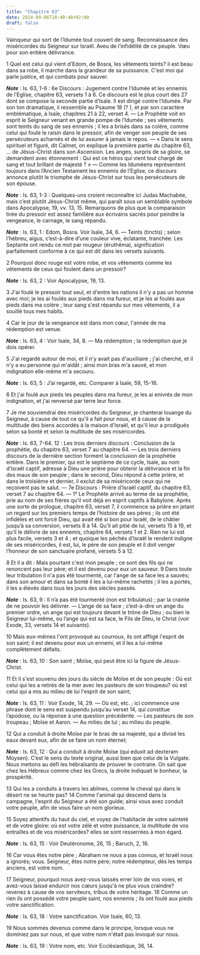 ```yaml
---
title: "Chapitre 63"
date: 2024-09-06T18:40:48+02:00
draft: false
---
```



Vainqueur qui sort de l’Idumée tout couvert de sang.
Reconnaissance des miséricordes du Seigneur sur Israël.
Aveu de l’infidélité de ce peuple.
Vœu pour son entière délivrance.


1 Quel est celui qui vient d'Edom, de Bosra, les vêtements teints? il est beau dans sa robe, il marche dans la grandeur de sa puissance. C'est moi qui parle justice, et qui combats pour sauver.

***Note*** :  Is. 63, 1-6 : 6e Discours : Jugement contre l’Idumée et les ennemis de l’Eglise, chapitre 63, versets 1 à 6. Ce discours est le plus court des 27 dont se compose la seconde partie d’Isaïe. Il est dirigé contre l’Idumée. Par son ton dramatique, il ressemble au Psaume 18 (? ), et par son caractère emblématique, à Isaïe, chapitres 21 à 22, verset 4. ― Le Prophète voit en esprit le Seigneur venant en grande pompe de l’Idumée ; ses vêtements sont teints du sang de ses ennemis ; il les a brisés dans sa colère, comme celui qui foule le raisin dans le pressoir, afin de venger son peuple de ses persécuteurs acharnés et de lui assurer à jamais le repos. ― « Dans le sens spirituel et figuré, dit Calmet, on explique la première partie du chapitre 63, … de Jésus-Christ dans son Ascension. Les anges, surpris de sa gloire, se demandent avec étonnement : Qui est ce héros qui vient tout chargé de sang et tout brillant de majesté ? » ― Comme les Iduméens représentent toujours dans l’Ancien Testament les ennemis de
l’Eglise, ce discours annonce plutôt le triomphe de Jésus-Christ sur tous les persécuteurs de son épouse.

***Note*** :  Is. 63, 1-3 : Quelques-uns croient reconnaître ici Judas Machabée, mais c’est plutôt Jésus-Christ même, qui paraît sous un semblable symbole dans Apocalypse, 19, vv. 13, 15. Remarquons de plus que la comparaison tirée du pressoir est assez familière aux écrivains sacrés pour peindre la vengeance, le carnage, le sang répandu.

***Note*** :  Is. 63, 1 : Edom, Bosra. Voir Isaïe, 34, 6. ― Teints (tinctis) ; selon l’hébreu, aigus, c’est-à-dire d’une couleur vive, éclatante, tranchée. Les Septante ont rendu ce mot par rougeur (éruthêma), signification parfaitement conforme à ce qui est dit dans les versets suivants.


2 Pourquoi donc rouge est votre robe, et vos vêtements comme les vêtements de ceux qui foulent dans un pressoir?

***Note*** :  Is. 63, 2 : Voir Apocalypse, 19, 13.

3 J'ai foulé le pressoir tout seul, et d'entre les nations il n'y a pas un homme avec moi; je les ai foulés aux pieds dans ma fureur, et je les ai foulés aux pieds dans ma colère ; leur sang s'est répandu sur mes vêtements, il a souillé tous mes habits.


4 Car le jour de la vengeance est dans mon cœur, l'année de ma rédemption est venue.

***Note*** :  Is. 63, 4 : Voir Isaïe, 34, 8. ― Ma rédemption ; la rédemption que je dois opérer.

5 J'ai regardé autour de moi, et il n'y avait pas d'auxiliaire ; j'ai cherché, et il n'y a eu personne qui m'aidât ; ainsi mon bras m'a sauvé, et mon indignation elle-même m'a secouru.

***Note*** :  Is. 63, 5 : J’ai regardé, etc. Comparer à Isaïe, 59, 15-16.


6 Et j'ai foulé aux pieds les peuples dans ma fureur, je les ai enivrés de mon indignation, et j'ai renversé par terre leur force.


7 Je me souviendrai des miséricordes du Seigneur, je chanterai louange du Seigneur, à cause de tout ce qu'il a fait pour nous, et à cause de la multitude des biens accordés à la maison d'Israël, et qu'il leur a prodigués selon sa bonté et selon la multitude de ses miséricordes.

***Note*** :  Is. 63, 7-64. 12 : Les trois derniers discours : Conclusion de la prophétie, du chapitre 63, verset 7 au chapitre 64. ― Les trois derniers discours de la dernière section forment la conclusion de la prophétie entière. Dans le premier, qui est le septième de ce cycle, Isaïe, au nom d’Israël captif, adresse à Dieu une prière pour obtenir la délivrance et la fin des maux de son peuple ; dans le second, Dieu répond à cette prière, et dans le troisième et dernier, il exclut de sa miséricorde ceux qui ne reçoivent pas le salut. ― 7e Discours : Prière d’Israël captif, du chapitre 63, verset 7 au chapitre 64. ― 1° Le Prophète arrivé au terme de sa prophétie, prie au nom de ses frères qu’il voit déjà en esprit captifs à Babylone. Après une sorte de prologue, chapitre 63, verset 7, il commence sa prière en jetant un regard sur les premiers temps de l’histoire de ses pères ; ils ont été infidèles et ont forcé Dieu, qui avait été si bon pour Israël, de le châtier jusqu’à sa conversion, versets 8 à 14. Qu’il ait pitié
de lui, versets 15 à 19, et qu’il le délivre de ses ennemis, chapitre 64, versets 1 et 2. Rien ne lui est plus facile, versets 3 et 4 ; et quoique les péchés d’Israël le rendent indigne de ses miséricordes, il est, lui, le père de son peuple et il doit venger l’honneur de son sanctuaire profané, versets 5 à 12.


8 Et il a dit : Mais pourtant c'est mon peuple ; ce sont des fils qui ne renoncent pas leur père; et il est devenu pour eux un sauveur. 9 Dans toute leur tribulation il n'a pas été tourmenté, car l'ange de sa face les a sauvés; dans son amour et dans sa bonté il les a lui-même rachetés ; il les a portés, il les a élevés dans tous les jours des siècles passés.

***Note*** :  Is. 63, 9 : Il n’a pas été tourmenté (non est tribulatus) ; par la crainte de ne pouvoir les délivrer. ― L’ange de sa face ; c’est-à-dire un ange du premier ordre, un ange qui est toujours devant le trône de Dieu ; ou bien le Seigneur lui-même, ou l’ange qui est sa face, le Fils de Dieu, le Christ (voir Exode, 33, versets 14 et suivants).

10 Mais eux-mêmes l'ont provoqué au courroux, ils ont affligé l'esprit de son saint; il est devenu pour eux un ennemi, et il les a lui-même complètement défaits.

***Note*** :  Is. 63, 10 : Son saint ; Moïse, qui peut être ici la figure de Jésus-Christ.

11 Et il s'est souvenu des jours du siècle de Moïse et de son peuple : Où est celui qui les a retirés de la mer avec les pasteurs de son troupeau? où est celui qui a mis au milieu de lui l'esprit de son saint;

***Note*** :  Is. 63, 11 : Voir Exode, 14, 29. ― Où est, etc. ; ici commence une phrase dont le sens est suspendu jusqu’au verset 14, qui constitue l’apodose, ou la réponse à une question précédente. ― Les pasteurs de son troupeau ; Moïse et Aaron. ― Au milieu de lui ; au milieu du peuple.


12 Qui a conduit à droite Moïse par le bras de sa majesté, qui a divisé les eaux devant eux, afin de se faire un nom éternel;

***Note*** :  Is. 63, 12 : Qui a conduit à droite Moïse (qui eduxit ad dexteram Moysen). C’est le sens du texte original, aussi bien que celui de la Vulgate. Nous mettons au défi les hébraïsants de prouver le contraire. On sait que chez les Hébreux comme chez les Grecs, la droite indiquait le bonheur, la prospérité.

13 Qui les a conduits à travers les abîmes, comme le cheval qui dans le désert ne se heurte pas? 14 Comme l'animal qui descend dans la campagne, l'esprit du Seigneur a été son guide; ainsi vous avez conduit votre peuple, afin de vous faire un nom glorieux.


15 Soyez attentifs du haut du ciel, et voyez de l'habitacle de votre sainteté et de votre gloire: où est votre zélé et votre puissance, la multitude de vos entrailles et de vos miséricordes? elles se sont resserrées à mon égard.

***Note*** :  Is. 63, 15 : Voir Deutéronome, 26, 15 ; Baruch, 2, 16.

16 Car vous êtes notre père ; Abraham ne nous a pas connus, et Israël nous a ignorés; vous. Seigneur, êtes notre père; notre rédempteur, dès les temps anciens, est votre nom.


17 Seigneur, pourquoi nous avez-vous laissés errer loin de vos voies, et avez-vous laissé endurcir nos cœurs jusqu'à ne plus vous craindre? revenez à cause de vos serviteurs, tribus de votre héritage. 18 Comme un rien ils ont possédé votre peuple saint, nos ennemis ; ils ont foulé aux pieds votre sanctification.

***Note*** :  Is. 63, 18 : Votre sanctification. Voir Isaïe, 60, 13.

19 Nous sommes devenus comme dans le principe, lorsque vous ne dominiez pas sur nous, et que votre nom n'était pas invoqué sur nous.

***Note*** :  Is. 63, 19 : Votre nom, etc. Voir Ecclésiastique, 36, 14.

